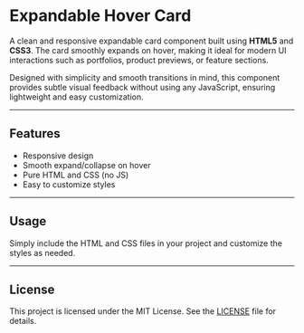 # Expandable Hover Card

A clean and responsive expandable card component built using **HTML5** and **CSS3**. The card smoothly expands on hover, making it ideal for modern UI interactions such as portfolios, product previews, or feature sections.

Designed with simplicity and smooth transitions in mind, this component provides subtle visual feedback without using any JavaScript, ensuring lightweight and easy customization.

---

## Features

- Responsive design  
- Smooth expand/collapse on hover  
- Pure HTML and CSS (no JS)  
- Easy to customize styles

---

## Usage

Simply include the HTML and CSS files in your project and customize the styles as needed.

---

## License

This project is licensed under the MIT License. See the [LICENSE](LICENSE) file for details.
